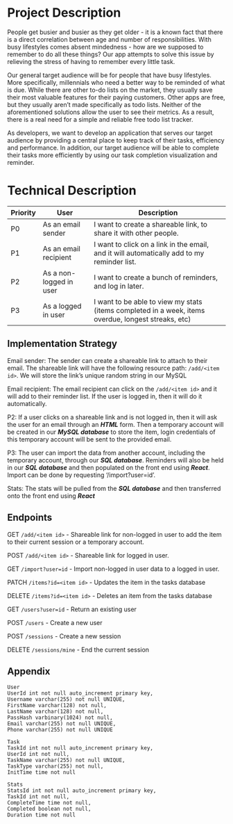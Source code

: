 # Project Description

People get busier and busier as they get older - it is a known fact that there is a direct correlation between age and number of responsibilities. With busy lifestyles comes absent mindedness - how are we supposed to remember to do all these things? Our app attempts to solve this issue by relieving the stress of having to remember every little task.

Our general target audience will be for people that have busy lifestyles. More specifically, millennials who need a better way to be reminded of what is due. While there are other to-do lists on the market, they usually save their most valuable features for their paying customers. Other apps are free, but they usually aren’t made specifically as todo lists. Neither of the aforementioned solutions allow the user to see their metrics. As a result, there is a real need for a simple and reliable free todo list tracker.

As developers, we want to develop an application that serves our target audience by providing a central place to keep track of their tasks, efficiency and performance. In addition, our target audience will be able to complete their tasks more efficiently by using our task completion visualization and reminder.

# Technical Description

| Priority | User                    | Description                                                                                         |
| -------- | ----------------------- | --------------------------------------------------------------------------------------------------- |
| P0       | As an email sender      | I want to create a shareable link, to share it with other people.                                   |
| P1       | As an email recipient   | I want to click on a link in the email, and it will automatically add to my reminder list.          |
| P2       | As a non-logged in user | I want to create a bunch of reminders, and log in later.                                            |
| P3       | As a logged in user     | I want to be able to view my stats (items completed in a week, items overdue, longest streaks, etc) |

## Implementation Strategy

Email sender: The sender can create a shareable link to attach to their email. The shareable link will have the following resource path: ```/add/<item id>```. We will store the link’s unique random string in our MySQL

Email recipient: The email recipient can click on the ```/add/<item id>``` and it will add to their reminder list. If the user is logged in, then it will do it automatically.

P2: If a user clicks on a shareable link and is not logged in, then it will ask the user for an email through an ***HTML*** form. Then a temporary account will be created in our ***MySQL database*** to store the item, login credentials of this temporary account will be sent to the provided email.

P3: The user can import the data from another account, including the temporary account, through our ***SQL database***. Reminders will also be held in our ***SQL database*** and then populated on the front end using ***React***. Import can be done by requesting ‘/import?user=id’.

Stats: The stats will be pulled from the ***SQL database*** and then transferred onto the front end using ***React***

## Endpoints

GET ```/add/<item id>``` - Shareable link for non-logged in user to add the item to their current session or a temporary account.

POST ```/add/<item id>``` - Shareable link for logged in user.

GET ```/import?user=id``` - Import non-logged in user data to a logged in user.

PATCH ```/items?id=<item id>``` - Updates the item in the tasks database

DELETE ```/items?id=<item id>``` - Deletes an item from the tasks database

GET ```/users?user=id``` - Return an existing user

POST ```/users``` - Create a new user

POST ```/sessions``` - Create a new session

DELETE ```/sessions/mine``` - End the current session

## Appendix

```
User
UserId int not null auto_increment primary key,
Username varchar(255) not null UNIQUE,
FirstName varchar(128) not null,
LastName varchar(128) not null,
PassHash varbinary(1024) not null,
Email varchar(255) not null UNIQUE,
Phone varchar(255) not null UNIQUE

Task
TaskId int not null auto_increment primary key,
UserId int not null,
TaskName varchar(255) not null UNIQUE,
TaskType varchar(255) not null,
InitTime time not null

Stats
StatsId int not null auto_increment primary key,
TaskId int not null,
CompleteTime time not null,
Completed boolean not null,
Duration time not null
```
